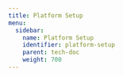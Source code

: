 ```yaml
---
title: Platform Setup
menu:
  sidebar:
    name: Platform Setup
    identifier: platform-setup
    parent: tech-doc
    weight: 700
---
```

